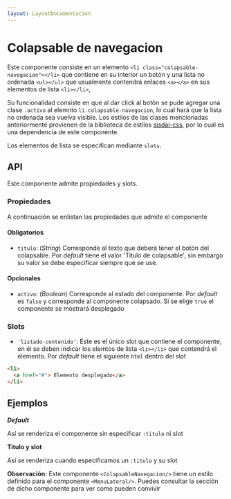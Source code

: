 ```yaml
---
layout: LayoutDocumentacion
---
```


# Colapsable de navegacion

Este componente consiste en un elemento `<li class="colapsable-navegacion"></li>` que contiene en su interior un botón y una lista no ordenada `<ul></ul>` que usualmente contendrá enlaces `<a></a>` en sus elementos de lista `<li></li>`,

Su funcionalidad consiste en que al dar click al botón se pude agregar una clase `.activo` al elemnto `li.colapsable-navegacion`, lo cual hará que la lista no ordenada sea vuelva visible. Los estilos de las clases mencionadas anteriormente provienen de la biblioteca de estilos [sisdai-css](https://github.com/salsa-community/sisdai-css), por lo cual es una dependencia de este componente.

Los elementos de lista se especifican mediante `slots`.

<section id="api">

## API

Este componente admite propiedades y slots.

### Propiedades

A continuación se enlistan las propiedades que admite el componente

#### Obligatorios

- `titulo`: (_String_) Corresponde al texto que deberá tener el botón del colapsable. Por _default_ tiene el valor 'Titulo de colapsable', sin embargo su valor se debe especificar siempre que se use.

#### Opcionales

- `activo`: (_Boolean_) Corresponde al estado del componente. Por _default_ es `false` y corresponde al componente colapsado. Si se elige `true` el componente se mostrará desplegado

### Slots

- `'listado-contenido'`: Este es el único slot que contiene el componente, en él se deben indicar los elemtos de lista `<li></li>` que contendrá el elemento. Por _default_ tiene el siguiente `html` dentro del slot

```html
<li>
  <a href="#"> Elemento desplegado</a>
</li>
```

</section>

<section id="api">

## Ejemplos

**_Default_**

Así se renderiza el componente sin especificar `:titulo` ni slot

<utils-ejemplo-doc ruta="colapsable-navegacion/default.vue"/>

**Titulo y slot**

Así se renderiza cuando especificamos un `:titulo` y su slot

<utils-ejemplo-doc ruta="colapsable-navegacion/slot.vue"/>

**Observación:** Este componente `<ColapsableNavegacion/>` tiene un estilo definido para el componente `<MenuLateral/>`. Puedes consultar la sección de dicho componente para ver como pueden convivir

</section>

